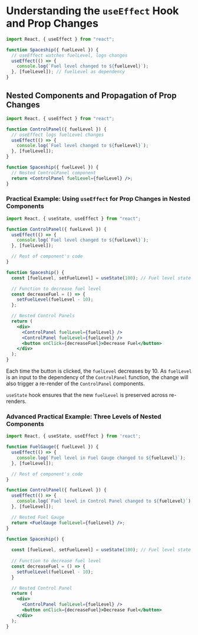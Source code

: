 # Understanding the `useEffect` Hook and Prop Changes

```jsx
import React, { useEffect } from "react";

function Spaceship({ fuelLevel }) {
  // useEffect watches fuelLevel, logs changes
  useEffect(() => {
    console.log(`Fuel level changed to ${fuelLevel}`);
  }, [fuelLevel]); // fuelLevel as dependency
}
```

## Nested Components and Propagation of Prop Changes

```jsx
import React, { useEffect } from "react";

function ControlPanel({ fuelLevel }) {
  // useEffect logs fuelLevel changes
  useEffect(() => {
    console.log(`Fuel level changed to ${fuelLevel}`);
  }, [fuelLevel]);
}

function Spaceship({ fuelLevel }) {
  // Nested ControlPanel component
  return <ControlPanel fuelLevel={fuelLevel} />;
}
```

### Practical Example: Using `useEffect` for Prop Changes in Nested Components

```jsx
import React, { useState, useEffect } from "react";

function ControlPanel({ fuelLevel }) {
  useEffect(() => {
    console.log(`Fuel level changed to ${fuelLevel}`);
  }, [fuelLevel]);

  // Rest of component's code
}

function Spaceship() {
  const [fuelLevel, setFuelLevel] = useState(100); // Fuel level state in Spaceship

  // Function to decrease fuel level
  const decreaseFuel = () => {
    setFuelLevel(fuelLevel - 10);
  };

  // Nested Control Panels
  return (
    <div>
      <ControlPanel fuelLevel={fuelLevel} />
      <ControlPanel fuelLevel={fuelLevel} />
      <button onClick={decreaseFuel}>Decrease Fuel</button>
    </div>
  );
}
```

Each time the button is clicked, the `fuelLevel` decreases by 10. As `fuelLevel` is an input to the dependency of the `ControlPanel` function, the change will also trigger a re-render of the `ControlPanel` components.

`useState` hook ensures that the new `fuelLevel` is preserved across re-renders.

### Advanced Practical Example: Three Levels of Nested Components

```jsx
import React, { useState, useEffect } from 'react';

function FuelGauge({ fuelLevel }) {
  useEffect(() => {
    console.log(`Fuel level in Fuel Gauge changed to ${fuelLevel}`);
  }, [fuelLevel]);

  // Rest of component's code
}

function ControlPanel({ fuelLevel }) {
  useEffect(() => {
    console.log(`Fuel level in Control Panel changed to ${fuelLevel}`);
  }, [fuelLevel]);

  // Nested Fuel Gauge
  return <FuelGauge fuelLevel={fuelLevel} />;
}

function Spaceship() {
  
  const [fuelLevel, setFuelLevel] = useState(100); // Fuel level state in Spaceship
  
  // Function to decrease fuel level
  const decreaseFuel = () => {
    setFuelLevel(fuelLevel - 10);
  }

  // Nested Control Panel
  return (
    <div>
      <ControlPanel fuelLevel={fuelLevel} />
      <button onClick={decreaseFuel}>Decrease Fuel</button>
    </div>
  );
}
```


